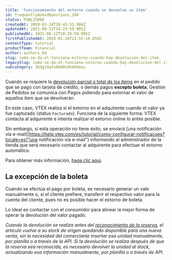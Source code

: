 ```yaml
---
title: 'Funcionamiento del extorno cuando se devuelve un ítem'
id: frequentlyAskedQuestions_298
status: PUBLISHED
createdAt: 2019-01-24T20:45:51.904Z
updatedAt: 2021-08-12T18:29:59.905Z
publishedAt: 2021-08-12T18:29:59.905Z
firstPublishedAt: 2019-01-24T21:55:16.859Z
contentType: tutorial
productTeam: Financial
author: authors_84
slug: como-se-da-el-funciona-extorno-cuando-hay-devolucion-del-item
legacySlug: como-se-da-el-funciona-extorno-cuando-hay-devolucion-del-item
subcategory: 3Gdgj9qfu8mO0c0S4Ukmsu
---
```


Cuando se requiere la [devolución parcial o total de los ítems](/es/tutorial/como-hacer-una-devolucion-de-articulos) en el pedido que se pagó con tarjeta de crédito, o demás pagos **excepto boleta**, Gestión de Pedidos se comunica con Pagos pidiendo para extornar el valor de aquellos ítem que se devolverán.

En este caso, VTEX realiza sí el extorno en el adquirente cuando el valor ya fue capturado (status `Facturado`). Funciona de la siguiente forma: VTEX contacta al adquirente e intenta realizar el extorno online lo antes posible.

Sin embargo, si esta operación no tiene éxito, se enviará [una notificación vía  e-mail](https://help.vtex.com/es/tutorial/como-configurar-notificacoes?locale=es]"una notificación vía e-mail") informando al administrador de la tienda que será necesario contactar al adquirente para efectuar el extorno automático.

Para obtener más información, [haga clic aquí](/es/faq/por-que-se-cobro-en-la-factura-del-cliente-mi-pedido-cancelado).

## La excepción de la boleta

Cuando se efectúa el pago por boleta, es necesario generar un vale manualmente o, si el cliente prefiere, transferir el respectivo valor para la cuenta del cliente, pues no es posible hacer el extorno de boleta. 

Lo ideal es contactar con el consumidor para alinear la mejor forma de operar la devolución del valor pagado.

_Cuando la devolución se realiza antes del [reconocimiento de la reserva](/es/tutorial/como-se-maneja-la-reserva), el artículo vuelve a su stock de origen quedando disponible para una nueva venta, sin la necesidad del comerciante insertar esa unidad manualmente, por planilla o a través de la API. Si la devolución se realiza después de que la reserva sea reconocida, es necesario devolver la unidad al stock, actualizando esa información manualmente, por planilla o a través de API._
